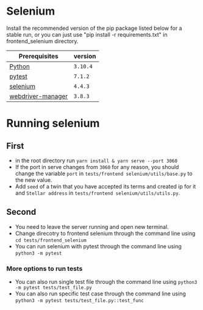 # Selenium

Install the recommended version of the pip package listed below for a stable run, or you can just use "pip install -r requirements.txt" in frontend_selenium directory.

Prerequisites | version | 
--- | --- |
[Python](https://www.python.org/downloads/) | `3.10.4` |
[pytest](https://pypi.org/project/pytest/) | `7.1.2` |
[selenium](https://pypi.org/project/selenium/) | `4.4.3` |
[webdriver-manager](https://pypi.org/project/webdriver-manager/) | `3.8.3` |


# Running selenium
## First
- in the root directory run `yarn install & yarn serve --port 3060`
- If the port in serve changes from `3060` for any reason, you should change the variable `port` in `tests/frontend selenium/utils/base.py` to the new value.
- Add `seed` of a twin that you have accepted its terms and created ip for it and `Stellar address` in `tests/frontend selenium/utils/utils.py`.
## Second
- You need to leave the server running and open new terminal.
- Change direcotry to frontend selenium through the command line using `cd tests/frontend_selenium`
- You can run selenium with pytest through the command line using  `python3 -m pytest`
### More options to run tests
- You can also run single test file through the command line using `python3 -m pytest tests/test_file.py`
- You can also run specific test case through the command line using `python3 -m pytest tests/test_file.py::test_func` 
